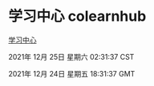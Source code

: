 # 学习中心 colearnhub
[学习中心](http://59.174.25.102:56308/colearnhub/)

2021年 12月 25日 星期六 02:31:37 CST

2021年 12月 24日 星期五 18:31:37 GMT
